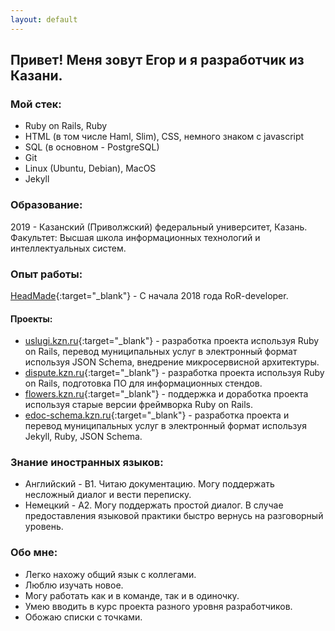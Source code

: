 ```yaml
---
layout: default
---
```

## Привет! Меня зовут Егор и я разработчик из Казани.
### Мой стек:
- Ruby on Rails, Ruby
- HTML (в том числе Haml, Slim), CSS, немного знаком с javascript
- SQL (в основном - PostgreSQL)
- Git
- Linux (Ubuntu, Debian), MacOS
- Jekyll


### Образование:
2019 - Казанский (Приволжский) федеральный университет, Казань.
Факультет: Высшая школа информационных технологий и интеллектуальных систем.

### Опыт работы:
[HeadMade](http://headmade.pro){:target="_blank"} - С начала 2018 года RoR-developer.


#### Проекты:
- [uslugi.kzn.ru](https://uslugi.kzn.ru/){:target="_blank"} - разработка проекта используя Ruby on Rails, перевод муниципальных услуг в электронный формат используя JSON Schema, внедрение микросервисной архитектуры.
- [dispute.kzn.ru](https://dispute.kzn.ru/){:target="_blank"} - разработка проекта используя Ruby on Rails, подготовка ПО для информационных стендов.
- [flowers.kzn.ru](https://flowers.kzn.ru/){:target="_blank"} - поддержка и доработка  проекта используя старые версии фреймворка Ruby on Rails.
- [edoc-schema.kzn.ru](http://edoc-schema.kzn.ru/){:target="_blank"} - разработка проекта и перевод муниципальных услуг в электронный формат используя Jekyll, Ruby,  JSON Schema.


### Знание иностранных языков:
- Английский - В1. Читаю документацию. Могу поддержать несложный диалог и вести переписку.
- Немецкий - А2. Могу поддержать простой диалог. В случае предоставления языковой практики быстро вернусь на разговорный уровень.

### Обо мне:
- Легко нахожу общий язык с коллегами.
- Люблю изучать новое.
- Могу работать как и в команде, так и в одиночку.
- Умею вводить в курс проекта разного уровня разработчиков.
- Обожаю списки с точками.
